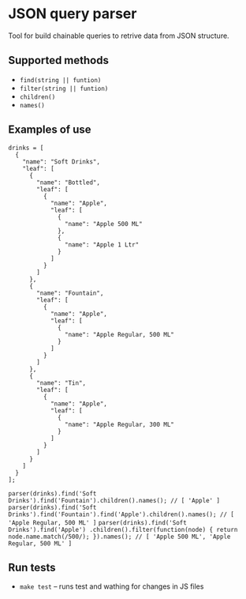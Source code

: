 JSON query parser
=================

Tool for build chainable queries to retrive data from JSON structure.

Supported methods
-----------------

* `find(string || funtion)`
* `filter(string || funtion)`
* `children()`
* `names()`

Examples of use
---------------

```
drinks = [
  {
    "name": "Soft Drinks",
    "leaf": [
      {
        "name": "Bottled",
        "leaf": [
          {
            "name": "Apple",
            "leaf": [
              {
                "name": "Apple 500 ML"
              },
              {
                "name": "Apple 1 Ltr"
              }
            ]
          }
        ]
      },
      {
        "name": "Fountain",
        "leaf": [
          {
            "name": "Apple",
            "leaf": [
              {
                "name": "Apple Regular, 500 ML"
              }
            ]
          }
        ]
      },
      {
        "name": "Tin",
        "leaf": [
          {
            "name": "Apple",
            "leaf": [
              {
                "name": "Apple Regular, 300 ML"
              }
            ]
          }
        ]
      }
    ]
  }
];
```

`parser(drinks).find('Soft Drinks').find('Fountain').children().names(); // [ 'Apple' ]`
`parser(drinks).find('Soft Drinks').find('Fountain').find('Apple').children().names(); // [ 'Apple Regular, 500 ML' ]`
`parser(drinks).find('Soft Drinks').find('Apple')
     .children().filter(function(node) {
         return node.name.match(/500/);
      }).names(); // [ 'Apple 500 ML', 'Apple Regular, 500 ML' ]`

Run tests
---------

* `make test` – runs test and wathing for changes in JS files

